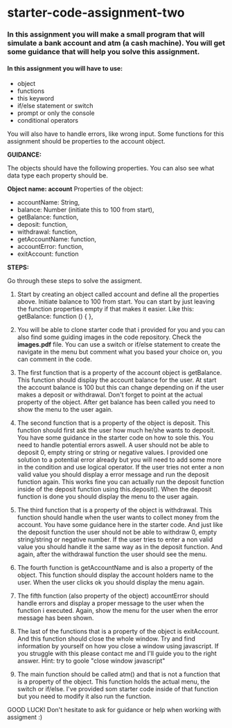 # starter-code-assignment-two

### In this assignment you will make a small program that will simulate a bank account and atm (a cash machine). You will get some guidance that will help you solve this assignment.

#### In this assignment you will have to use:
- object
- functions
- this keyword
- if/else statement or switch
- prompt or only the console
- conditional operators

You will also have to handle errors, like wrong input. Some functions for this assignment should be properties to the account object.

**GUIDANCE:**

The objects should have the following properties. You can also see what data type each property should be.

**Object name: account**
Properties of the object:
- accountName: String,
- balance: Number (initiate this to 100 from start),
- getBalance: function,
- deposit: function,
- withdrawal: function,
- getAccountName: function,
- accountError: function,
- exitAccount: function

**STEPS:**

Go through these steps to solve the assigment.

1. Start by creating an object called account and define all the properties above. Initiate balance to 100 from start. You can start by just leaving the function properties empty if that makes it easier. Like this: getBalance: function () { },

2. You will be able to clone starter code that i provided for you and you can also find some guiding images in the code repository. Check the **images.pdf** file. You can use a switch or if/else statement to create the navigate in the menu but comment what you based your choice on, you can comment in the code.

3. The first function that is a property of the account object is getBalance. This function should display the account balance for the user. At start the account balance is 100 but this can change depending on if the user makes a deposit or withdrawal. Don't forget to point at the actual property of the object. After get balance has been called you need to show the menu to the user again.

4. The second function that is a property of the object is deposit. This function should first ask the user how much he/she wants to deposit. You have some guidance in the starter code on how to sole this. You need to handle potential errors aswell. A user should not be able to deposit 0, empty string or string or negative values. I provided one solution to a potential error already but you will need to add some more in the condition and use logical operator. If the user tries not enter a non valid value you should display a error message and run the deposit function again. This works fine you can actually run the deposit function inside of the deposit function using this.deposit().
When the deposit function is done you should display the menu to the user again.

5. The third function that is a property of the object is withdrawal. This function should handle when the user wants to collect money from the account. You have some guidance here in the starter code. And just like the deposit function the user should not be able to withdraw 0, empty string/string or negative number. If the user tries to enter a non valid value you should handle it the same way as in the deposit function. And again, after the withdrawal function the user should see the menu.

6. The fourth function is getAccountName and is also a property of the object. This function should display the account holders name to the user. When the user clicks ok you should display the menu again.

7. The fifth function (also property of the object) accountError should handle errors and display a proper message to the user when the function i executed. Again, show the menu for the user when the error message has been shown.

8. The last of the functions that is a property of the object is exitAccount. And this function should close the whole window. Try and find information by yourself on how you close a window using javascript. If you struggle with this please contact me and I'll guide you to the right answer.
Hint: try to goole "close window javascript"

9. The main function should be called atm() and that is not a function that is a property of the object. This function holds the actual menu, the switch or if/else. I've provided som starter code inside of that function but you need to modify it also run the function.

GOOD LUCK! Don't hesitate to ask for guidance or help when working with assigment :)

